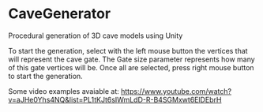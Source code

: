 # CaveGenerator
Procedural generation of 3D cave models using Unity

To start the generation, select with the left mouse button the vertices that will represent the cave gate. 
The Gate size parameter represents how many of this gate vertices will be. Once all are selected, press
right mouse button to start the generation.


Some video examples avaiable at: https://www.youtube.com/watch?v=aJHe0Yhs4NQ&list=PL1tKJt6sIWmLdD-R-B4SGMxwt6ElDEbrH
